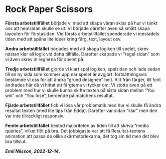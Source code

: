 # **Rock Paper Scissors**

**Första arbetstillfället** började vi med att skapa våran skiss på hur vi tänkt oss att hemsidan skulle se ut. Vi började därefter även så smått skapa layouten för förstasidan. Vid första arbetstillfället spenderade vi mestadels tiden med att spåna lite ideér kring färg, text, layout osv. 

**Andra arbetstillfället** börjades med att skapa logiken till spelet, skrev nästan klar all logik vid detta tillfälle. Därefter skapade vi “regel sidan” som vi även skrev in reglerna för spelet på.

**Tredje arbetstillfället** gjorde vi klart spel logiken, spelsidan och lade sedan till en ny sida som kommer upp när spelet är avgjort. fortsättningsvis bestämde vi oss för att ändra “grund designen” helt. Allt från färger, till font ändrades här då vi hittat ett färgtema vi tycker om. Vi stötte även på ett problem med hur vi skulle kunna skifta texten på sista sidan mellan “You win” och “You lose”, beroende på matchens resultat.

**Fjärde arbetstillfället** fick vi lösa vår problematik med hur vi skulle få ändra resultat texten (med lite tips från Edda). Därefter var sidan “klar” men den var inte tillräckligt responsiv.

**Femte arbetstillfället** bestod majoriteten av tiden till att skriva “media queries”, vilket flöt på bra. Det jobbigaste var att få Resultat-textens animation att passa de olika skärmstorlekarna, det tog sin tid men det blev bra tillslut.

***Emil Nilsson, 2022-12-14.***

